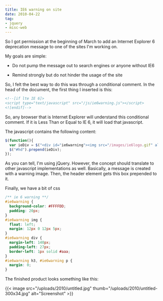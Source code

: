 ```yaml
---
title: IE6 warning on site
date: 2010-04-22
tag:
- jquery
- misc-web
---
```

So I got permission at the beginning of March to add an Internet Explorer 6 deprecation message to one of the sites I'm working on.

<!--more-->

My goals are simple:

  * Do not pump the message out to search engines or anyone without IE6

  * Remind strongly but do not hinder the usage of the site

So, I felt the best way to do this was through a conditional comment.  In the head of the document, the first thing I inserted is this:

```html
<!--[if lte IE 6]>
<script type="text/javascript" src="/js/ie6warning.js"></script>
<![endif]-->    
```

So, any browser that is Internet Explorer will understand this conditional comment.  If it is Less Than or Equal to IE 6, it will load that javascript.

The javascript contains the following content:
    
```javascript
$(function(){
  var ieDiv = $("<div id="ie6warning"><img src="/images/ie6logo.gif" alt="ie"></img><div><h3>Did you know that your browser is out of date?</h3><p>To get the best possible experience using our website we recommend that you upgrade your browser to a newer version.<br></br>The current version is <a href="http://microsoft.com/ie">Internet Explorer 8</a>.  The upgrade is free.  <em>(If you're using a PC at work you should contact your IT administrator.)</em> You may also try some other popular Internet browsers like <a href="http://getfirefox.com">Firefox</a> or <a href="http://google.com/chrome">Google Chrome</a>.</div></div>");
  $("#hd").prepend(ieDiv);
});
```

As you can tell, I'm using jQuery.  However, the concept should translate to other javascript implementations as well.  Basically, a message is created with a warning image.  Then, the header element gets this box prepended to it.

Finally, we have a bit of css

```css
/** ie 6 warning **/
#ie6warning {
  background-color: #FFFFDD;
  padding: 20px;
}
#ie6warning img {
  float: left;
  margin: 12px 0 12px 5px;
}
#ie6warning div {
  margin-left: 140px;
  padding-left: 27px;
  border-left: 1px solid #aaa;
}
#ie6warning h3, #ie6warning p {
  margin: 0;
}
```

The finished product looks something like this:

{{< image src="/uploads/2010/untitled.jpg" thumb="/uploads/2010/untitled-300x34.jpg" alt="Screenshot" >}}
